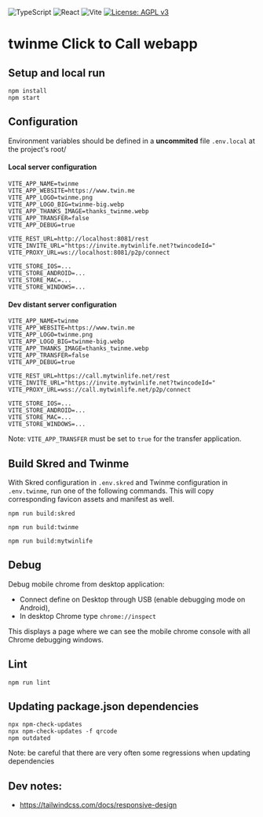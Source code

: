 ![TypeScript](https://img.shields.io/badge/typescript-%23007ACC.svg?style=for-the-badge&logo=typescript&logoColor=white)
![React](https://img.shields.io/badge/react-%2320232a.svg?style=for-the-badge&logo=react&logoColor=%2361DAFB)
![Vite](https://img.shields.io/badge/vite-%23646CFF.svg?style=for-the-badge&logo=vite&logoColor=white)
[![License: AGPL v3](https://img.shields.io/badge/License-AGPL_v3-blue.svg)](https://www.gnu.org/licenses/agpl-3.0)

# twinme Click to Call webapp

## Setup and local run

```
npm install
npm start
```

## Configuration

Environment variables should be defined in a **uncommited** file `.env.local` at the project's root/

#### Local server configuration

```
VITE_APP_NAME=twinme
VITE_APP_WEBSITE=https://www.twin.me
VITE_APP_LOGO=twinme.png
VITE_APP_LOGO_BIG=twinme-big.webp
VITE_APP_THANKS_IMAGE=thanks_twinme.webp
VITE_APP_TRANSFER=false
VITE_APP_DEBUG=true

VITE_REST_URL=http://localhost:8081/rest
VITE_INVITE_URL="https://invite.mytwinlife.net?twincodeId="
VITE_PROXY_URL=ws://localhost:8081/p2p/connect

VITE_STORE_IOS=...
VITE_STORE_ANDROID=...
VITE_STORE_MAC=...
VITE_STORE_WINDOWS=...
```

#### Dev distant server configuration

```
VITE_APP_NAME=twinme
VITE_APP_WEBSITE=https://www.twin.me
VITE_APP_LOGO=twinme.png
VITE_APP_LOGO_BIG=twinme-big.webp
VITE_APP_THANKS_IMAGE=thanks_twinme.webp
VITE_APP_TRANSFER=false
VITE_APP_DEBUG=true

VITE_REST_URL=https://call.mytwinlife.net/rest
VITE_INVITE_URL="https://invite.mytwinlife.net?twincodeId="
VITE_PROXY_URL=wss://call.mytwinlife.net/p2p/connect

VITE_STORE_IOS=...
VITE_STORE_ANDROID=...
VITE_STORE_MAC=...
VITE_STORE_WINDOWS=...
```

Note: `VITE_APP_TRANSFER` must be set to `true` for the transfer application.

## Build Skred and Twinme

With Skred configuration in `.env.skred` and Twinme configuration in `.env.twinme`, run one of the following commands.
This will copy corresponding favicon assets and manifest as well.

```
npm run build:skred
```

```
npm run build:twinme
```

```
npm run build:mytwinlife
```

## Debug

Debug mobile chrome from desktop application:

* Connect define on Desktop through USB (enable debugging mode on Android),
* In desktop Chrome type `chrome://inspect`

This displays a page where we can see the mobile chrome console with all Chrome debugging windows.

## Lint

```
npm run lint
```

## Updating package.json dependencies

```
npx npm-check-updates
npx npm-check-updates -f qrcode
npm outdated
```

Note: be careful that there are very often some regressions when updating dependencies

## Dev notes:

* https://tailwindcss.com/docs/responsive-design
